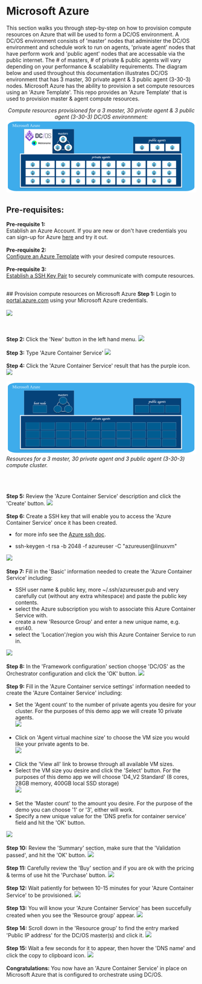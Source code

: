 # Microsoft Azure
This section walks you through step-by-step on how to provision compute resources on Azure that will be used to form a DC/OS environment.  A DC/OS environment consists of 'master' nodes that administer the DC/OS environment and schedule work to run on agents, 'private agent' nodes that have perform work and 'public agent' nodes that are accessable via the public internet.  The # of masters, # of private & public agents will vary depending on your performance & scalability requirements.  The diagram below and used throughout this documentation illustrates DC/OS environment that has 3 master, 30 private agent & 3 public agent (3-30-3) nodes.  Microsoft Azure has the ability to provision a set compute resources using an 'Azure Template'.  This repo provides an 'Azure Template' that is used to provision master & agent compute resources.<br>
<div align="center">
<i>Compute resources provisioned for a 3 master, 30 private agent & 3 public agent (3-30-3) DC/OS environnment:</i>
<img src="00.jpg"/>
</div>

## Pre-requisites:
<b>Pre-requisite 1:</b><br>
Establish an Azure Account.  If you are new or don't have credentials you can sign-up for Azure <a href="https://azure.microsoft.com/en-us/free/">here</a> and try it out.<br><br>
<b>Pre-requisite 2:</b><br>
<a href="template/README.md">Configure an Azure Template</a> with your desired compute resources.<br><br>
<b>Pre-requisite 3:</b><br>
<a href="ssh/README.md">Establish a SSH Key Pair</a> to securely communicate with compute resources.<br>

<br>
## Provision compute resources on Microsoft Azure
<b>Step 1:</b> Login to <a href="http://portal.azure.com">portal.azure.com</a> using your Microsoft Azure credentials.<br><br>
<img src="../images/01-acs-setup/acs-create-01.png"/>


<br><br><b>Step 2:</b> Click the 'New' button in the left hand menu.
<img src="../images/01-acs-setup/acs-create-02.png"/>
<br><br><b>Step 3:</b> Type 'Azure Container Service'
<img src="../images/01-acs-setup/acs-create-03.png"/>
<br><br><b>Step 4:</b> Click the 'Azure Container Service' result that has the purple icon.
<img src="../images/01-acs-setup/acs-create-04.png"/>


<img src="01.jpg"/><br>
<i>Resources for a 3 master, 30 private agent and 3 public agent (3-30-3) compute cluster.</i><br><br>


<br><br><b>Step 5:</b> Review the 'Azure Container Service' description and click the 'Create' button.
<img src="../images/01-acs-setup/acs-create-05.png"/>
<br><br><b>Step 6:</b> Create a SSH key that will enable you to access the 'Azure Container Service' once it has been created.<ul><li>for more info see the <a href="https://azure.microsoft.com/en-us/documentation/articles/virtual-machines-linux-ssh-from-linux/">Azure ssh doc</a>.</li>
<li>ssh-keygen -t rsa -b 2048 -f azureuser -C "azureuser@linuxvm"</li></ul>
<img src="../images/01-acs-setup/acs-create-06.png"/>
<br><br><b>Step 7:</b> Fill in the 'Basic' information needed to create the 'Azure Container Service' including:<ul>
<li>SSH user name & public key, more ~/.ssh/azureuser.pub and very carefully cut (without any extra whitespace) and paste the public key contents.</li>
<li>select the Azure subscription you wish to associate this Azure Container Service with.</li>
<li>create a new 'Resource Group' and enter a new unique name, e.g. esri40.</li>
<li>select the 'Location'/region you wish this Azure Container Service to run in.</li></ul>
<img src="../images/01-acs-setup/acs-create-07.png"/>
<br><br><b>Step 8:</b> In the 'Framework configuration' section choose 'DC/OS' as the Orchestrator configuration and click the 'OK' button.
<img src="../images/01-acs-setup/acs-create-08.png"/>
<br><br><b>Step 9:</b> Fill in the 'Azure Container service settings' information needed to create the 'Azure Container Service' including:<ul>
<li>Set the 'Agent count' to the number of private agents you desire for your cluster.  For the purposes of this demo app we will create 10 private agents.</li>
<img src="../images/01-acs-setup/acs-create-09.png"/>
<br><br><li>Click on 'Agent virtual machine size' to choose the VM size you would like your private agents to be.</li>
<img src="../images/01-acs-setup/acs-create-10.png"/>
<br><br><li>Click the 'View all' link to browse through all available VM sizes.</li>
<li>Select the VM size you desire and click the 'Select' button.  For the purposes of this demo app we will choose 'D4_V2 Standard' (8 cores, 28GB memory, 400GB local SSD storage)</li>
<img src="../images/01-acs-setup/acs-create-11.png"/>
<br><br><li>Set the 'Master count' to the amount you desire.  For the purpose of the demo you can choose '1' or '3', either will work.</li>
<li>Specify a new unique value for the 'DNS prefix for container service' field and hit the 'OK' button.</li></ul>
<img src="../images/01-acs-setup/acs-create-12.png"/>
<br><br><b>Step 10:</b> Review the 'Summary' section, make sure that the 'Validation passed', and hit the 'OK' button.
<img src="../images/01-acs-setup/acs-create-13.png"/>
<br><br><b>Step 11:</b> Carefully review the 'Buy' section and if you are ok with the pricing & terms of use hit the 'Purchase' button.
<img src="../images/01-acs-setup/acs-create-14.png"/>
<br><br><b>Step 12:</b> Wait patiently for between 10-15 minutes for your 'Azure Container Service' to be provisioned.
<img src="../images/01-acs-setup/acs-create-15.png"/>
<br><br><b>Step 13:</b> You will know your 'Azure Container Service' has been succefully created when you see the 'Resource group' appear.
<img src="../images/01-acs-setup/acs-create-16.png"/>
<br><br><b>Step 14:</b> Scroll down in the 'Resource group' to find the entry marked 'Public IP address' for the DC/OS master(s) and click it.
<img src="../images/01-acs-setup/acs-create-17.png"/>
<br><br><b>Step 15:</b> Wait a few seconds for it to appear, then hover the 'DNS name' and click the copy to clipboard icon.
<img src="../images/01-acs-setup/acs-create-18.png"/>
<br><br><b>Congratulations:</b> You now have an 'Azure Container Service' in place on Microsoft Azure that is configured to orchestrate using DC/OS.
